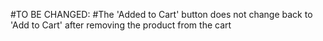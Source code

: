 #TO BE CHANGED:
#The 'Added to Cart' button does not change back to 'Add to Cart' after removing the product from the cart
